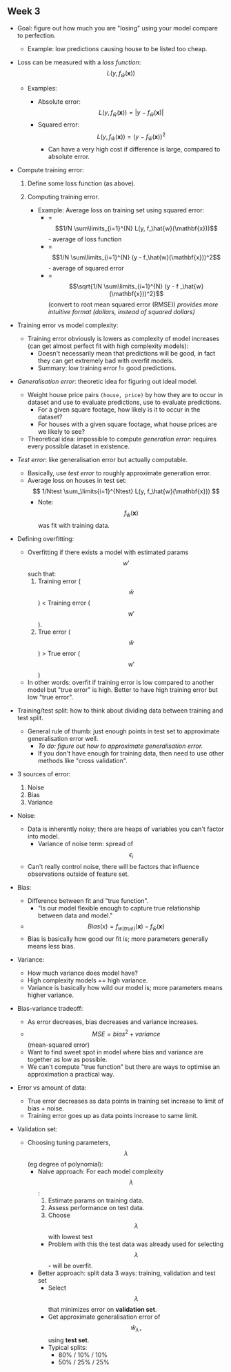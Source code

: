 ## Week 3

* Goal: figure out how much you are "losing" using your model compare to perfection.

	* Example: low predictions causing house to be listed too cheap.

* Loss can be measured with a *loss function*: $$ L(y, f_\hat{w}(\mathbf{x})) $$

	* Examples:

	   * Absolute error:  $$ L(y, f_\hat{w}(\mathbf{x})) = |y - f_\hat{w}(\mathbf{x})| $$
	   * Squared error: $$ L(y, f_\hat{w}(\mathbf{x})) = (y - f_\hat{w}(\mathbf{x}))^2 $$
		   * Can have a very high cost if difference is large, compared to absolute error.

* Compute training error:

  1. Define some loss function (as above).
  2. Computing training error.
  
	  * Example: Average loss on training set using squared error: 
	      * = $$1/N \sum\limits_{i=1}^{N} L(y, f_\hat{w}(\mathbf{x}))$$ - average of loss function
	      * = $$1/N \sum\limits_{i=1}^{N} (y - f_\hat{w}(\mathbf{x}))^2$$ - average of squared error
	      * = $$\sqrt{1/N \sum\limits_{i=1}^{N} (y - f _\hat{w}(\mathbf{x}))^2}$$ (convert to root mean squared error (RMSE))
		     *provides more intuitive format (dollars, instead of squared dollars)*

* Training error vs model complexity:

	* Training error obviously is lowers as complexity of model increases (can get almost perfect fit with high complexity models):
		* Doesn't necessarily mean that predictions will be good, in fact they can get extremely bad with overfit models.
	   * Summary:  low training error != good predictions.

* *Generalisation error*: theoretic idea for figuring out ideal model.

	* Weight house price pairs ``(house, price)`` by how they are to occur in dataset and use to evaluate predictions, use to evaluate predictions.
		*  For a given square footage, how likely is it to occur in the dataset?
		* For houses with a given square footage, what house prices are we likely to see? 
	*	Theoretical idea: impossible to compute *generation error*: requires every possible dataset in existence.

* *Test error*: like generalisation error but actually computable.

	* Basically, use *test error* to roughly approximate generation error.
	* Average loss on houses in test set: $$ 1/Ntest \sum_\limits{i=1}^{Ntest} L(y, f_\hat{w}(\mathbf{x})) $$
		* Note: $$ f_\hat{w}(\mathbf{x}) $$  was fit with training data.

* Defining overfitting:

	* Overfitting if there exists a model with estimated params $$w'$$ such that:
		1. Training error ($$\hat{w}$$) < Training error ($$w'$$).
		2. True  error ($$\hat{w}$$) > True error ($$w'$$)
	* In other words: overfit if training error is low compared to another model but "true error" is high. Better to have high training error but low "true error".

* Training/test split: how to think about dividing data between training and test split.
	*  General rule of thumb: just enough points in test set to approximate generalisation error well.
		* *To do: figure out how to approximate generalisation error.*
		* If you don't have enough for training data, then need to use other methods like "cross validation".

* 3 sources of error:
	1. Noise
	2. Bias
	3. Variance

* Noise:
    * Data is inherently noisy; there are heaps of variables you can't factor into model.
        * Variance of noise term: spread of $$\epsilon_i$$
    * Can't really control noise, there will be factors that influence observations outside of feature set.

* Bias:
	* Difference between fit and "true function".
		* "Is our model flexible enough to capture true relationship between data and model."
	* $$ Bias(x) = f_{w(true)}(\mathbf{x}) - f_\hat{w}(\mathbf{x}) $$	 
	* Bias is basically how good our fit is; more parameters generally means less bias.

* Variance:
	* How much variance does model have?
	* High complexity models == high variance.  
	* Variance is basically how wild our model is; more parameters means higher variance.

* Bias-variance tradeoff:
	* As error decreases, bias decreases and variance increases.
	* $$ MSE = bias^2 + variance $$ (mean-squared error)
	* Want to find sweet spot in model where bias and variance are together as low as possible.
	* We can't compute "true function" but there are ways to optimise an approximation a practical way.

* Error vs amount of data:
	* True error decreases as data points in training set increase to limit of bias + noise.
	* Training error goes up as data points increase to same limit.

* Validation set:
	* Choosing tuning parameters, $$ \lambda $$ (eg degree of polynomial):
		* Naive approach: For each model complexity $$ \lambda $$:
			1. Estimate params on training data.
			2. Assess performance on test data.
			3. Choose $$ \lambda $$ with lowest test
			* Problem with this the test data was already used for selecting $$  \lambda $$ - will be overfit.
		* Better approach: split data 3 ways: training, validation and test set
			* Select $$ \lambda $$ that minimizes error on **validation set**.
			* Get approximate generalisation error of $$  \hat{w}_{\lambda\star} $$   using **test set**.
			* Typical splits:
				* 80% / 10% / 10%
				* 50% / 25% / 25%

